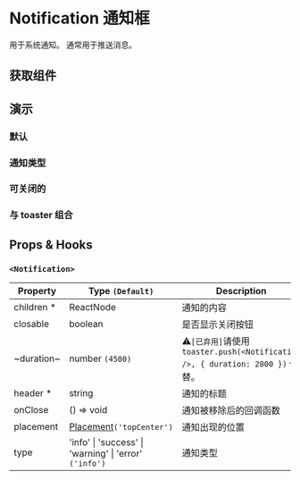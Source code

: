 # Notification 通知框

用于系统通知。 通常用于推送消息。

## 获取组件

<!--{include:<import-guide>}-->

## 演示

### 默认

<!--{include:`basic.md`}-->

### 通知类型

<!--{include:`type.md`}-->

### 可关闭的

<!--{include:`close.md`}-->

### 与 toaster 组合

<!--{include:`with-toaster.md`}-->

## Props & Hooks

### `<Notification>`

| Property    | Type `(Default)`                                                   | Description                                                                    |
| ----------- | ------------------------------------------------------------------ | ------------------------------------------------------------------------------ |
| children \* | ReactNode                                                          | 通知的内容                                                                     |
| closable    | boolean                                                            | 是否显示关闭按钮                                                               |
| ~duration~  | number `(4500)`                                                    | ⚠️`[已弃用]`请使用 `toaster.push(<Notification />, { duration: 2000 })` 代替。 |
| header \*   | string                                                             | 通知的标题                                                                     |
| onClose     | () => void                                                         | 通知被移除后的回调函数                                                         |
| placement   | [Placement](#code-ts-placement-code)`('topCenter')`                | 通知出现的位置                                                                 |
| type        | 'info' &#124; 'success' &#124; 'warning' &#124; 'error' `('info')` | 通知类型                                                                       |

<!--{include:(components/notification/zh-CN/toaster.md)}-->
<!--{include:(_common/types/placement-toaster.md)}-->
